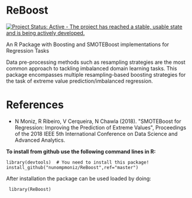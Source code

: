 # ReBoost
[![Project Status: Active - The project has reached a stable, usable state and is being actively developed.](http://www.repostatus.org/badges/latest/active.svg)](http://www.repostatus.org/#active)

An R Package with Boosting and SMOTEBoost implementations for Regression Tasks

Data pre-processing methods such as resampling strategies are the most common approach to tackling imbalanced domain learning tasks.
This package encompasses multiple resampling-based boosting strategies for the task of extreme value prediction/imbalanced regression.

# References

- N Moniz, R Ribeiro, V Cerqueira, N Chawla (2018). "SMOTEBoost for Regression: Improving the Prediction of Extreme Values", Proceedings of the 2018 IEEE 5th International Conference on Data Science and Advanced Analytics.

**To install from github use the following command lines in R:**

    library(devtools)  # You need to install this package!
    install_github("nunompmoniz/ReBoost",ref="master")

After installation the package can be used loaded by doing:

     library(ReBoost)

